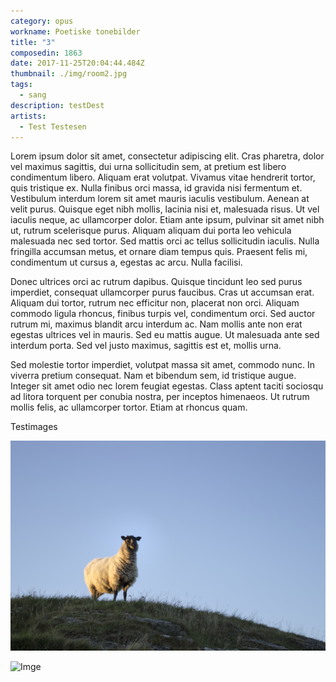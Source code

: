 ```yaml
---
category: opus
workname: Poetiske tonebilder
title: "3"
composedin: 1863
date: 2017-11-25T20:04:44.484Z
thumbnail: ./img/room2.jpg
tags:
  - sang
description: testDest
artists:
  - Test Testesen
---
```

Lorem ipsum dolor sit amet, consectetur adipiscing elit. Cras pharetra, dolor vel maximus sagittis, dui urna sollicitudin sem, at pretium est libero condimentum libero. Aliquam erat volutpat. Vivamus vitae hendrerit tortor, quis tristique ex. Nulla finibus orci massa, id gravida nisi fermentum et. Vestibulum interdum lorem sit amet mauris iaculis vestibulum. Aenean at velit purus. Quisque eget nibh mollis, lacinia nisi et, malesuada risus. Ut vel iaculis neque, ac ullamcorper dolor. Etiam ante ipsum, pulvinar sit amet nibh ut, rutrum scelerisque purus. Aliquam aliquam dui porta leo vehicula malesuada nec sed tortor. Sed mattis orci ac tellus sollicitudin iaculis. Nulla fringilla accumsan metus, et ornare diam tempus quis. Praesent felis mi, condimentum ut cursus a, egestas ac arcu. Nulla facilisi.

Donec ultrices orci ac rutrum dapibus. Quisque tincidunt leo sed purus imperdiet, consequat ullamcorper purus faucibus. Cras ut accumsan erat. Aliquam dui tortor, rutrum nec efficitur non, placerat non orci. Aliquam commodo ligula rhoncus, finibus turpis vel, condimentum orci. Sed auctor rutrum mi, maximus blandit arcu interdum ac. Nam mollis ante non erat egestas ultrices vel in mauris. Sed eu mattis augue. Ut malesuada ante sed interdum porta. Sed vel justo maximus, sagittis est et, mollis urna.

Sed molestie tortor imperdiet, volutpat massa sit amet, commodo nunc. In viverra pretium consequat. Nam et bibendum sem, id tristique augue. Integer sit amet odio nec lorem feugiat egestas. Class aptent taciti sociosqu ad litora torquent per conubia nostra, per inceptos himenaeos. Ut rutrum mollis felis, ac ullamcorper tortor. Etiam at rhoncus quam.

Testimages

![Imge](./img/sheep.jpg)

![Imge](./img/boatinlake.jpg)
